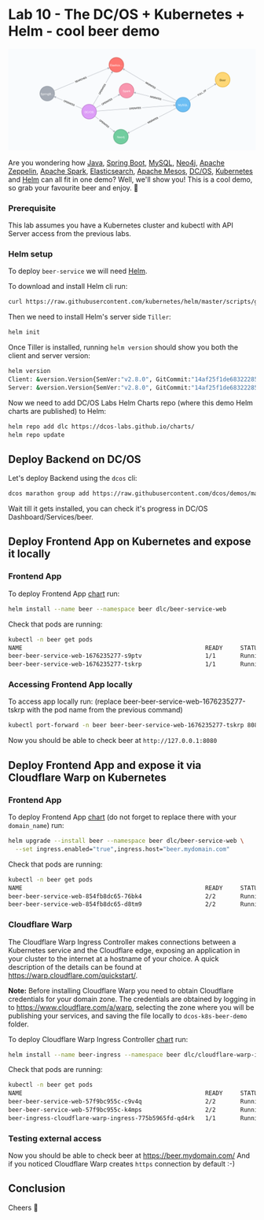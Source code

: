 # Lab 10 - The DC/OS + Kubernetes + Helm - cool beer demo

![Model](https://github.com/dcos/demos/raw/master/dcos-k8s-beer-demo/1.10/images/components.png)

Are you wondering how [Java](http://www.oracle.com/technetwork/java/index.html), [Spring Boot](https://projects.spring.io/spring-boot/), [MySQL](https://www.mysql.com), [Neo4j](https://neo4j.com), [Apache Zeppelin](https://zeppelin.apache.org/), [Apache Spark](https://spark.apache.org/), [Elasticsearch](https://www.elastic.co),  [Apache Mesos](https://mesos.apache.org/), [DC/OS](https://dcos.io), [Kubernetes](https://kubernetes.io/) and [Helm](https://helm.sh) can all fit in one demo? Well, we'll show you! This is a cool demo, so grab your favourite beer and enjoy. 🍺


### Prerequisite

This lab assumes you have a Kubernetes cluster and kubectl with API Server access from the previous labs. 

### Helm setup

To deploy `beer-service` we will need [Helm](https://helm.sh).

To download and install Helm cli run:
```bash
curl https://raw.githubusercontent.com/kubernetes/helm/master/scripts/get | bash
```

Then we need to install Helm's server side `Tiller`:
```bash
helm init
```

Once Tiller is installed, running `helm version` should show you both the client and server version:
```bash
helm version
Client: &version.Version{SemVer:"v2.8.0", GitCommit:"14af25f1de6832228539259b821949d20069a222", GitTreeState:"clean"}
Server: &version.Version{SemVer:"v2.8.0", GitCommit:"14af25f1de6832228539259b821949d20069a222", GitTreeState:"clean"}
```

Now we need to add DC/OS Labs Helm Charts repo (where this demo Helm charts are published) to Helm:
```bash
helm repo add dlc https://dcos-labs.github.io/charts/
helm repo update
```

## Deploy Backend on DC/OS

Let's deploy Backend using the `dcos` cli:
```bash
dcos marathon group add https://raw.githubusercontent.com/dcos/demos/master/dcos-k8s-beer-demo/1.10/marathon-apps/marathon-configuration.json
```

Wait till it gets installed, you can check it's progress in DC/OS Dashboard/Services/beer.

## Deploy Frontend App on Kubernetes and expose it locally

### Frontend App

To deploy Frontend App [chart](https://github.com/dcos-labs/charts/tree/master/stable/beer-service-web) run:
```bash
helm install --name beer --namespace beer dlc/beer-service-web
```

Check that pods are running:
```bash
kubectl -n beer get pods
NAME                                                    READY     STATUS    RESTARTS   AGE
beer-beer-service-web-1676235277-s9ptv                  1/1       Running   0          2m
beer-beer-service-web-1676235277-tskrp                  1/1       Running   0          2m
```

### Accessing Frontend App locally

To access app locally run: (replace beer-beer-service-web-1676235277-tskrp with the pod name from the previous command)
```bash
kubectl port-forward -n beer beer-beer-service-web-1676235277-tskrp 8080
```

Now you should be able to check beer at `http://127.0.0.1:8080`

## Deploy Frontend App and expose it via Cloudflare Warp on Kubernetes

### Frontend App

To deploy Frontend App [chart](https://github.com/dcos-labs/charts/tree/master/stable/beer-service-web) (do not forget to replace there with your `domain_name`) run:
```bash
helm upgrade --install beer --namespace beer dlc/beer-service-web \
  --set ingress.enabled="true",ingress.host="beer.mydomain.com"
```

Check that pods are running:
```bash
kubectl -n beer get pods
NAME                                                    READY     STATUS    RESTARTS   AGE
beer-beer-service-web-854fb8dc65-76bk4                  2/2       Running   0          2m
beer-beer-service-web-854fb8dc65-d8tm9                  2/2       Running   0          2m
```

### Cloudflare Warp

The Cloudflare Warp Ingress Controller makes connections between a Kubernetes service and the Cloudflare edge, exposing an application in your cluster to the internet at a hostname of your choice. A quick description of the details can be found at https://warp.cloudflare.com/quickstart/.

**Note:** Before installing Cloudflare Warp you need to obtain Cloudflare credentials for your domain zone.
The credentials are obtained by logging in to https://www.cloudflare.com/a/warp, selecting the zone where you will be publishing your services, and saving the file locally to `dcos-k8s-beer-demo` folder.

To deploy Cloudflare Warp Ingress Controller [chart](https://github.com/dcos-labs/charts/tree/master/stable/cloudflare-warp-ingress) run:
```bash
helm install --name beer-ingress --namespace beer dlc/cloudflare-warp-ingress --set cert=$(cat cloudflare-warp.pem | base64)
```

Check that pods are running:
```bash
kubectl -n beer get pods
NAME                                                    READY     STATUS    RESTARTS   AGE
beer-beer-service-web-57f9bc955c-c9v4q                  2/2       Running   0          3m
beer-beer-service-web-57f9bc955c-k4mps                  2/2       Running   0          3m
beer-ingress-cloudflare-warp-ingress-775b5965fd-qd4rk   1/1       Running   0          16s
```

### Testing external access

Now you should be able to check beer at https://beer.mydomain.com/
And if you noticed Cloudflare Warp creates `https` connection by default :-)

## Conclusion

Cheers 🍺
